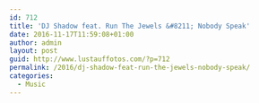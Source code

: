 ```yaml
---
id: 712
title: 'DJ Shadow feat. Run The Jewels &#8211; Nobody Speak'
date: 2016-11-17T11:59:08+01:00
author: admin
layout: post
guid: http://www.lustauffotos.com/?p=712
permalink: /2016/dj-shadow-feat-run-the-jewels-nobody-speak/
categories:
  - Music
---
```

